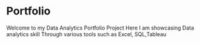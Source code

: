# Portfolio
Welcome to my Data Analytics Portfolio Project 
Here I am showcasing Data analytics skill Through various tools such as Excel, SQL,Tableau
